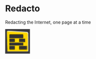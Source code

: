 # Redacto
Redacting the Internet, one page at a time

<img width=80 src="https://raw.githubusercontent.com/dhowe/Redacto/master/icon48.png"/>

